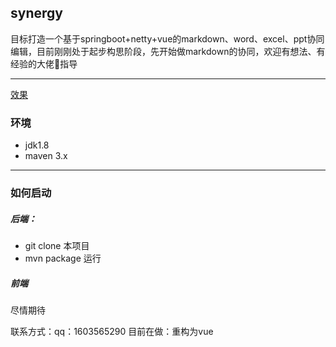 ## synergy
目标打造一个基于springboot+netty+vue的markdown、word、excel、ppt协同编辑，目前刚刚处于起步构思阶段，先开始做markdown的协同，欢迎有想法、有经验的大佬🧍‍️指导

___
[效果](https://github.com/NiuXiangQian/synergy/blob/master/doc/image/demo.png)
### 环境
- jdk1.8
- maven 3.x
---
### 如何启动
##### 后端：
- git clone 本项目
- mvn package
运行

##### 前端 
尽情期待

联系方式：qq：1603565290
目前在做：重构为vue
